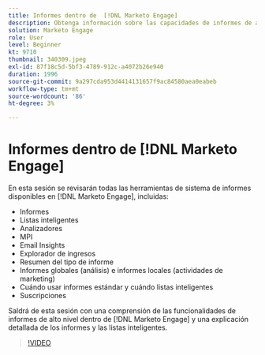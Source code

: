 ```yaml
---
title: Informes dentro de  [!DNL Marketo Engage]
description: Obtenga información sobre las capacidades de informes de alto nivel en  [!DNL Marketo Engage] y descubra los informes y las listas inteligentes.
solution: Marketo Engage
role: User
level: Beginner
kt: 9710
thumbnail: 340309.jpeg
exl-id: 87f18c5d-5bf3-4789-912c-a4072b26e940
duration: 1996
source-git-commit: 9a297cda953d4414131657f9ac84580aea0eabeb
workflow-type: tm+mt
source-wordcount: '86'
ht-degree: 3%

---
```


# Informes dentro de [!DNL Marketo Engage]

En esta sesión se revisarán todas las herramientas de sistema de informes disponibles en [!DNL Marketo Engage], incluidas:

* Informes
* Listas inteligentes
* Analizadores
* MPI
* Email Insights
* Explorador de ingresos
* Resumen del tipo de informe
* Informes globales (análisis) e informes locales (actividades de marketing)
* Cuándo usar informes estándar y cuándo listas inteligentes
* Suscripciones

Saldrá de esta sesión con una comprensión de las funcionalidades de informes de alto nivel dentro de [!DNL Marketo Engage] y una explicación detallada de los informes y las listas inteligentes.

>[!VIDEO](https://video.tv.adobe.com/v/340309/?quality=12&learn=on)
